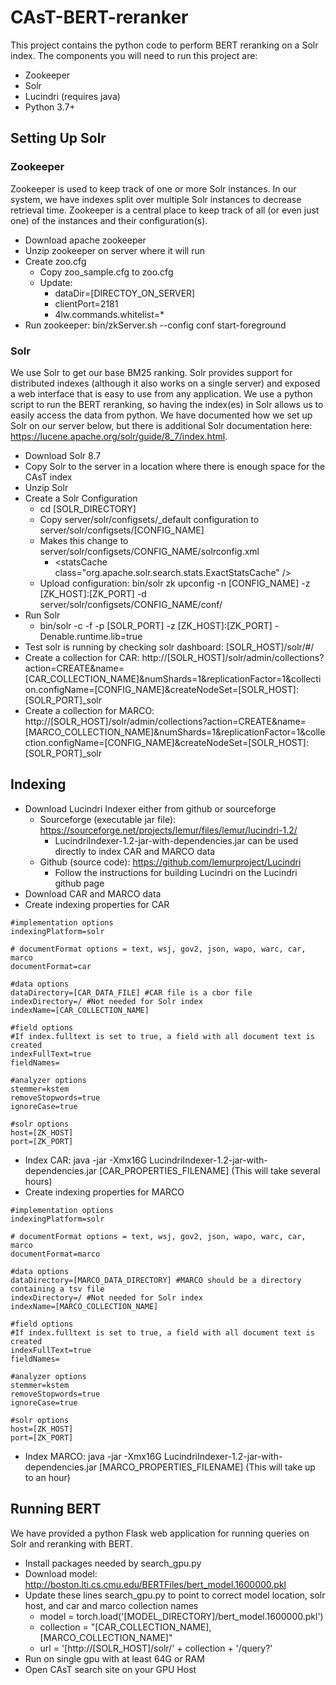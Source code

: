 # CAsT-BERT-reranker

This project contains the python code to perform BERT reranking on a Solr index.  The components you will need to run this project are:
+ Zookeeper
+ Solr
+ Lucindri (requires java)
+ Python 3.7+ 

## Setting Up Solr

### Zookeeper
Zookeeper is used to keep track of one or more Solr instances.  In our system, we have indexes split over multiple Solr instances to decrease retrieval time.  Zookeeper is a central place to keep track of all (or even just one) of the instances and their configuration(s).
+ Download apache zookeeper
+ Unzip zookeeper on server where it will run
+ Create zoo.cfg 
  + Copy zoo_sample.cfg to zoo.cfg
  + Update:
    + dataDir=[DIRECTOY_ON_SERVER]
    + clientPort=2181
    + 4lw.commands.whitelist=*
+ Run zookeeper: bin/zkServer.sh --config conf start-foreground

### Solr
We use Solr to get our base BM25 ranking.  Solr provides support for distributed indexes (although it also works on a single server) and exposed a web interface that is easy to use from any application.  We use a python script to run the BERT reranking, so having the index(es) in Solr allows us to easily access the data from python.  We have documented how we set up Solr on our server below, but there is additional Solr documentation here: https://lucene.apache.org/solr/guide/8_7/index.html. 
+ Download Solr 8.7
+ Copy Solr to the server in a location where there is enough space for the CAsT index
+ Unzip Solr
+ Create a Solr Configuration
  + cd [SOLR_DIRECTORY]
  + Copy server/solr/configsets/_default configuration to server/solr/configsets/[CONFIG_NAME]
  + Makes this change to server/solr/configsets/CONFIG_NAME/solrconfig.xml
    + \<statsCache class="org.apache.solr.search.stats.ExactStatsCache" /\>
  + Upload configuration: bin/solr zk upconfig -n [CONFIG_NAME] -z [ZK_HOST]:[ZK_PORT] -d server/solr/configsets/CONFIG_NAME/conf/
+ Run Solr
  + bin/solr -c -f -p [SOLR_PORT] -z [ZK_HOST]:[ZK_PORT] -Denable.runtime.lib=true
+ Test solr is running by checking solr dashboard: [SOLR_HOST]/solr/#/
+ Create a collection for CAR: http://[SOLR_HOST]/solr/admin/collections?action=CREATE&name=[CAR_COLLECTION_NAME]&numShards=1&replicationFactor=1&collection.configName=[CONFIG_NAME]&createNodeSet=[SOLR_HOST]:[SOLR_PORT]_solr
+ Create a collection for MARCO: http://[SOLR_HOST]/solr/admin/collections?action=CREATE&name=[MARCO_COLLECTION_NAME]&numShards=1&replicationFactor=1&collection.configName=[CONFIG_NAME]&createNodeSet=[SOLR_HOST]:[SOLR_PORT]_solr

## Indexing
+ Download Lucindri Indexer either from github or sourceforge
  + Sourceforge (executable jar file): https://sourceforge.net/projects/lemur/files/lemur/lucindri-1.2/
    + LucindriIndexer-1.2-jar-with-dependencies.jar can be used directly to index CAR and MARCO data
  + Github (source code): https://github.com/lemurproject/Lucindri
    + Follow the instructions for building Lucindri on the Lucindri github page
+ Download CAR and MARCO data
+ Create indexing properties for CAR
```
#implementation options
indexingPlatform=solr

# documentFormat options = text, wsj, gov2, json, wapo, warc, car, marco
documentFormat=car

#data options
dataDirectory=[CAR_DATA_FILE] #CAR file is a cbor file
indexDirectory=/ #Not needed for Solr index
indexName=[CAR_COLLECTION_NAME]

#field options
#If index.fulltext is set to true, a field with all document text is created
indexFullText=true
fieldNames=

#analyzer options
stemmer=kstem
removeStopwords=true
ignoreCase=true

#solr options
host=[ZK_HOST]
port=[ZK_PORT]
```
+ Index CAR: java -jar -Xmx16G LucindriIndexer-1.2-jar-with-dependencies.jar [CAR_PROPERTIES_FILENAME] (This will take several hours)
+ Create indexing properties for MARCO
```
#implementation options
indexingPlatform=solr

# documentFormat options = text, wsj, gov2, json, wapo, warc, car, marco
documentFormat=marco

#data options
dataDirectory=[MARCO_DATA_DIRECTORY] #MARCO should be a directory containing a tsv file
indexDirectory=/ #Not needed for Solr index
indexName=[MARCO_COLLECTION_NAME]

#field options
#If index.fulltext is set to true, a field with all document text is created
indexFullText=true
fieldNames=

#analyzer options
stemmer=kstem
removeStopwords=true
ignoreCase=true

#solr options
host=[ZK_HOST]
port=[ZK_PORT]
```
+ Index MARCO: java -jar -Xmx16G LucindriIndexer-1.2-jar-with-dependencies.jar [MARCO_PROPERTIES_FILENAME] (This will take up to an hour)

## Running BERT
We have provided a python Flask web application for running queries on Solr and reranking with BERT.
+ Install packages needed by search_gpu.py
+ Download model: http://boston.lti.cs.cmu.edu/BERTFiles/bert_model.1600000.pkl
+ Update these lines search_gpu.py to point to correct model location, solr host, and car and marco collection names
  + model = torch.load('[MODEL_DIRECTORY]/bert_model.1600000.pkl')
  + collection = "[CAR_COLLECTION_NAME],[MARCO_COLLECTION_NAME]"
  + url = '[http://[SOLR_HOST]/solr/' + collection + '/query?'
+ Run on single gpu with at least 64G or RAM
+ Open CAsT search site on your GPU Host
